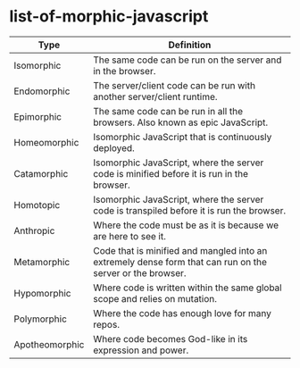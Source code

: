 # list-of-morphic-javascript


Type | Definition
------------------------| -------------
Isomorphic | The same code can be run on the server and in the browser.
Endomorphic | The server/client code can be run with another server/client runtime.
Epimorphic | The same code can be run in all the browsers. Also known as epic JavaScript.
Homeomorphic | Isomorphic JavaScript that is continuously deployed.
Catamorphic | Isomorphic JavaScript, where the server code is minified before it is run in the browser.
Homotopic | Isomorphic JavaScript, where the server code is transpiled before it is run the browser.
Anthropic | Where the code must be as it is because we are here to see it.
Metamorphic | Code that is minified and mangled into an extremely dense form that can run on the server or the browser.
Hypomorphic | Where code is written within the same global scope and relies on mutation.
Polymorphic | Where the code has enough love for many repos.
Apotheomorphic | Where code becomes God-like in its expression and power.
